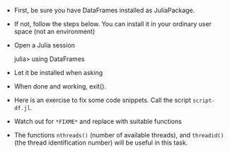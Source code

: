 - First, be sure you have DataFrames installed as JuliaPackage.
- If not, follow the steps below. You can install it in your ordinary user space (not an environment)

- Open a Julia session

   julia> using DataFrames

- Let it be installed when asking
- When done and working, exit().

- Here is an exercise to fix some code snippets. Call the script ``script-df.jl``.
- Watch out for ``*FIXME*`` and replace with suitable functions
- The functions ``nthreads()`` (number of available threads), and ``threadid()`` (the thread identification number) will be useful in this task. 
